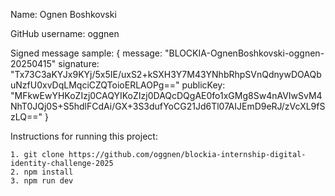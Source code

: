 Name: Ognen Boshkovski

GitHub username: oggnen

Signed message sample: 
{
    message: "BLOCKIA-OgnenBoshkovski-oggnen-20250415"
    signature: "Tx73C3aKYJx9KYj/5x5IE/uxS2+kSXH3Y7M43YNhbRhpSVnQdnywDOAQbuNzfU0xvDqLMqciCZQToioERLAOPg=="
    publicKey: "MFkwEwYHKoZIzj0CAQYIKoZIzj0DAQcDQgAE0fo1xGMg8Sw4nAVIwSvM4NhT0JQj0S+S5hdlFCdAi/GX+3S3dufYoCG21Jd6Tl07AIJEmD9eRJ/zVcXL9fSzLQ=="
}

Instructions for running this project:

    1. git clone https://github.com/oggnen/blockia-internship-digital-identity-challenge-2025
    2. npm install
    3. npm run dev
